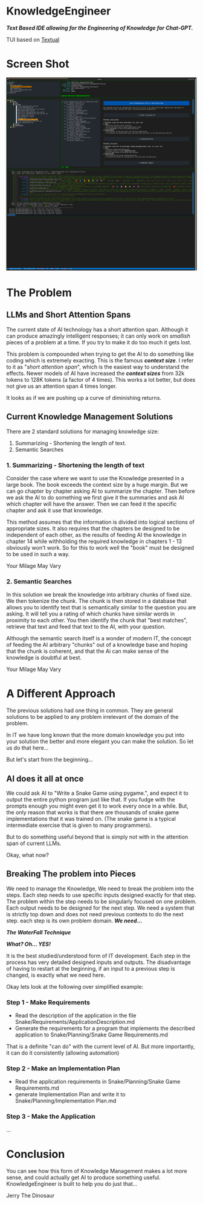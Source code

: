 # KnowledgeEngineer

***Text Based IDE allowing for the Engineering of Knowledge for Chat-GPT.***

TUI based on [Textual](https://textual.textualize.io/)

#  Screen Shot

![screen_shot.png](screen_shot.png)

# The Problem
## LLMs and Short Attention Spans

The current state of AI technology has a short attention span.  Although it can produce amazingly intelligent responses; it can only work on *smallish* pieces of a problem at a time. If you try to make it do too much it gets lost.

This problem is compounded when trying to get the AI to do something like coding which is extremely exacting. This is the famous ***context size***.  I refer to it as "*short attention span*", which is the easiest way to understand the effects.  Newer models of AI have increased the ***context sizes*** from 32k tokens to 128K tokens (a factor of 4 times).  This works a lot better, but does not give us an attention span 4 times longer.  

It looks as if we are pushing up a curve of diminishing returns.

## Current Knowledge Management Solutions

There are 2 standard solutions for managing knowledge size:
1. Summarizing - Shortening the length of text. 
2. Semantic Searches 

### 1. Summarizing - Shortening the length of text
Consider the case where we want to use the Knowledge presented in a large book.  The book exceeds the context size by a huge margin.  But we can go chapter by chapter asking AI to summarize the chapter.  Then before we ask the AI to do something we first give it the summaries and ask AI which chapter will have the answer.  Then we can feed it the specific chapter and ask it use that knowledge.

This method assumes that the information is divided into logical sections of appropriate sizes.  It also requires that the chapters be designed to be independent of each other, as the results of feeding AI the knowledge in chapter 14 while withholding the required knowledge in chapters 1 - 13 obviously won't work.  So for this to work well the "book" must be designed to be used in such a way. 

Your Milage May Vary

### 2. Semantic Searches 
In this solution we break the knowledge into arbitrary chunks of fixed size.  We then tokenize the chunk.  The chunk is then stored in a database that allows you to identify text that is semantically similar to the question you are asking.  It will tell you a rating of which chunks have similar words in proximity to each other. You then identify the chunk that "best matches", retrieve that text and feed that text to the AI, with your question.

Although the semantic search itself is a wonder of modern IT, the concept of feeding the AI arbitrary "chunks" out of a knowledge base and hoping that the chunk is coherent, and that the Ai can make sense of the knowledge is doubtful at best.

Your Milage May Vary

# A Different Approach
The previous solutions had one thing in common.  They are general solutions to be applied to any problem irrelevant of the domain of the problem.

In IT we have long known that the more domain knowledge you put into your solution the better and more elegant you can make the solution.  So let us do that here...

But let's start from the beginning...

## AI does it all at once

We could ask AI to "Write a Snake Game using pygame.", and expect it to output the entire python program just like that.  If you fudge with the prompts enough you might even get it to work every once in a while.  But, the only reason that works is that there are thousands of snake game implementations that it was trained on. (The snake game is a typical intermediate exercise that is given to many programmers).

But to do something useful beyond that is simply not with in the attention span of current LLMs.

Okay, what now?

## Breaking The problem into Pieces

We need to manage the Knowledge, We need to break the problem into the steps.  Each step needs to use specific inputs designed exactly for that step.  The problem within the step needs to be singularly focused on one problem.  Each output needs to be designed for the next step. We need a system that is strictly top down and does not need previous contexts to do the next step.  each step is its own problem domain.  ***We need...***

***The WaterFall Technique*** 

***What? Oh... YES!*** 

It is the best studied/understood form of IT development.  Each step in the process has very detailed designed inputs and outputs. The disadvantage of having to restart at the beginning, if an input to a previous step is changed, is exactly what we need here.  

Okay lets look at the following over simplified example:  

### Step 1 - Make Requirements
- Read the description of the application in the file Snake/Requirements/ApplicationDescription.md 
- Generate the requirements for a program that implements the described application to Snake/Planning/Snake Game Requirements.md

That is a definite "can do" with the current level of AI.  But more importantly, it can do it consistently (allowing automation)


### Step 2 - Make an Implementation Plan
- Read the application requirements in Snake/Planning/Snake Game Requirements.md
- generate Implementation Plan and write it to Snake/Planning/Implementation Plan.md

### Step 3 - Make the Application 
...


# Conclusion 
You can see how this form of Knowledge Management makes a lot more sense, and could actually get AI to produce something useful.  KnowledgeEngineer is built to help you do just that...

Jerry The Dinosaur

